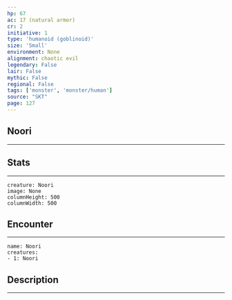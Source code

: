 ```yaml
---
hp: 67
ac: 17 (natural armor)
cr: 2
initiative: 1
type: 'humanoid (goblinoid)'    
size: 'Small'
environment: None
alignment: chaotic evil
legendary: False
lair: False
mythic: False
regional: False
tags: ['monster', 'monster/human']
source: "SKT"
page: 127
---
```


## Noori
---



## Stats
---

```statblock
creature: Noori
image: None
columnHeight: 500
columnWidth: 500
```

## Encounter
---

```encounter-table
name: Noori
creatures:
- 1: Noori
```

## Description
---




